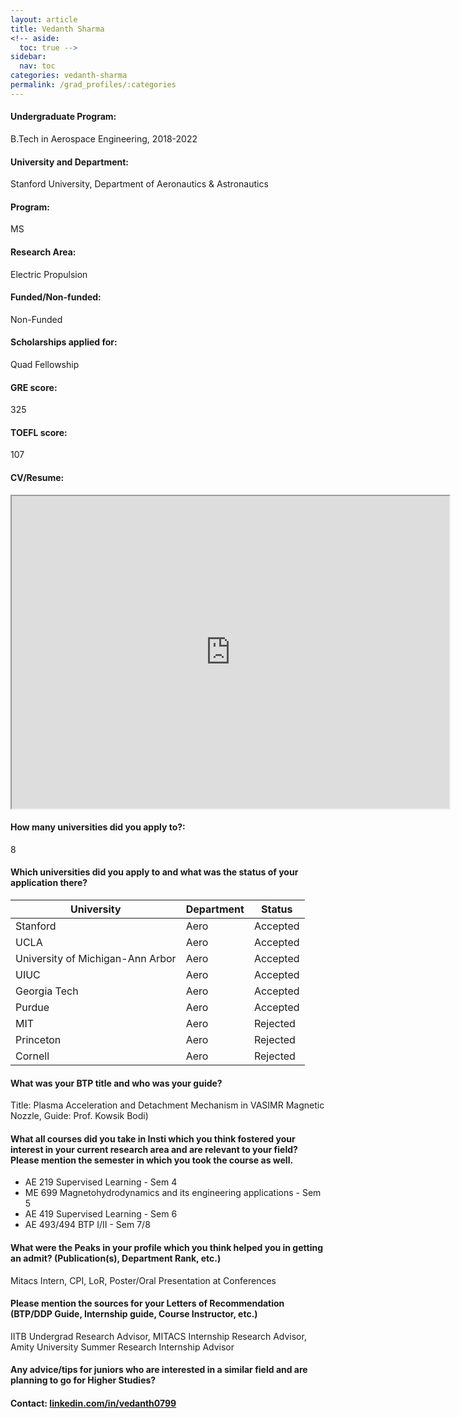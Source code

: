 ```yaml
---
layout: article
title: Vedanth Sharma
<!-- aside:
  toc: true -->
sidebar:
  nav: toc
categories: vedanth-sharma
permalink: /grad_profiles/:categories
---
```


<!-- # Hi, this is the page for Manav Vora.  -->
<!-- Write Program if different from Btech Aero-->
#### Undergraduate Program:
B.Tech in Aerospace Engineering, 2018-2022

#### University and Department:
Stanford University, Department of Aeronautics & Astronautics

#### Program:
MS
#### Research Area: 
Electric Propulsion

#### Funded/Non-funded:
Non-Funded

#### Scholarships applied for:
Quad Fellowship

#### GRE score: 
325

#### TOEFL score: 
107

#### CV/Resume:

<iframe src="https://drive.google.com/file/d/1nGT-MBZz5aABkXJ-skgqvfpvA5kGQ8H7/view" width="700" height="500" allow="autoplay"></iframe>

#### How many universities did you apply to?: 
8

#### Which universities did you apply to and what was the status of your application there?

| University | Department | Status | 
| -----------|------------|--------|
| Stanford | Aero | Accepted   |
|UCLA| Aero|Accepted|
|University of Michigan-Ann Arbor|Aero|Accepted|
|UIUC|Aero|Accepted|
| Georgia Tech|Aero|Accepted|
|Purdue|Aero|Accepted|
|MIT|Aero|Rejected|
|Princeton|Aero|Rejected|
|Cornell |Aero|Rejected|



#### What was your BTP title and who was your guide?
Title: Plasma Acceleration and Detachment Mechanism in VASIMR Magnetic Nozzle, Guide: Prof. Kowsik Bodi)

#### What all courses did you take in Insti which you think fostered your interest in your current research area and are relevant to your field? Please mention the semester in which you took the course as well.
* AE 219	Supervised Learning - Sem 4
* ME 699	Magnetohydrodynamics and its engineering applications - Sem 5
* AE 419	Supervised Learning - Sem 6
* AE 493/494 BTP I/II - Sem 7/8

#### What were the Peaks in your profile which you think helped you in getting an admit? (Publication(s), Department Rank, etc.)
Mitacs Intern, CPI, LoR, Poster/Oral Presentation at Conferences 


#### Please mention the sources for your Letters of Recommendation (BTP/DDP Guide, Internship guide, Course Instructor, etc.)
IITB Undergrad Research Advisor, MITACS Internship Research Advisor, Amity University Summer Research Internship Advisor

#### Any advice/tips for juniors who are interested in a similar field and are planning to go for Higher Studies?


#### Contact: [linkedin.com/in/vedanth0799](https://www.linkedin.com/in/vedanth0799/)
